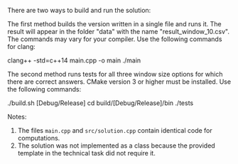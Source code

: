 There are two ways to build and run the solution:

The first method builds the version written in a single file and runs it. The result will appear in the  folder "data" with the name "result_window_10.csv". The commands may vary for your compiler. Use the following commands for clang:

clang++ -std=c++14 main.cpp -o main
./main

The second method runs tests for all three window size options for which there are correct answers. CMake version 3 or higher must be installed. Use the following commands:

./build.sh [Debug/Release]
cd build/[Debug/Release]/bin
./tests

Notes:  
1. The files `main.cpp` and `src/solution.cpp` contain identical code for computations.  
2. The solution was not implemented as a class because the provided template in the technical task did not require it.